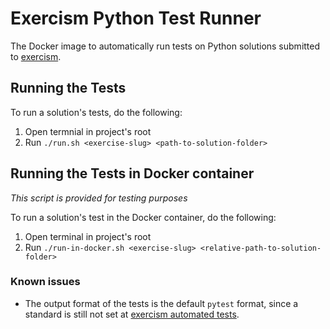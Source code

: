 # Exercism Python Test Runner

The Docker image to automatically run tests on Python solutions submitted to [exercism](https://exercism.io).

## Running the Tests
To run a solution's tests, do the following:
1. Open termnial in project's root
2. Run `./run.sh <exercise-slug> <path-to-solution-folder>`


## Running the Tests in Docker container
*This script is provided for testing purposes*

To run a solution's test in the Docker container, do the following:
1. Open terminal in project's root
2. Run `./run-in-docker.sh <exercise-slug> <relative-path-to-solution-folder>`


### Known issues
* The output format of the tests is the default `pytest` format, since a standard is still not set at [exercism automated tests](https://github.com/exercism/automated-tests).